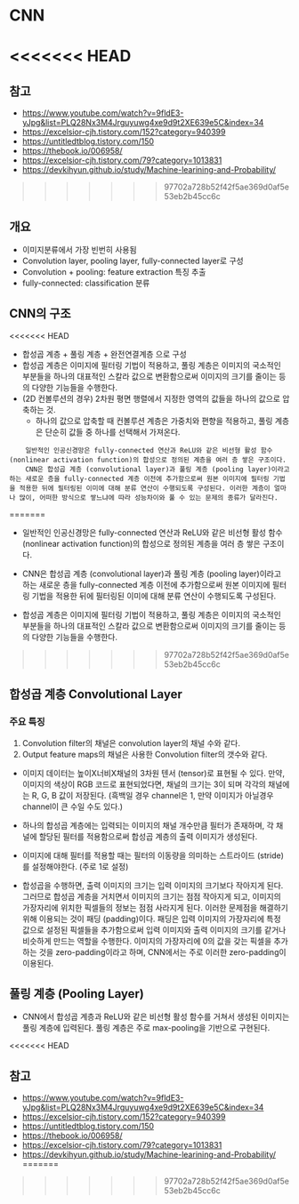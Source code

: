# CNN

<<<<<<< HEAD
=======
## 참고

- https://www.youtube.com/watch?v=9fldE3-yJpg&list=PLQ28Nx3M4Jrguyuwg4xe9d9t2XE639e5C&index=34
- https://excelsior-cjh.tistory.com/152?category=940399
- https://untitledtblog.tistory.com/150
- https://thebook.io/006958/
- https://excelsior-cjh.tistory.com/79?category=1013831
- https://devkihyun.github.io/study/Machine-learining-and-Probability/



>>>>>>> 97702a728b52f42f5ae369d0af5e53eb2b45cc6c
## 개요

- 이미지분류에서 가장 빈번히 사용됨
- Convolution layer, pooling layer, fully-connected layer로 구성 
- Convolution + pooling: feature extraction 특징 추출
- fully-connected: classification 분류

## CNN의 구조

<<<<<<< HEAD
- 합성곱 계층 + 풀링 계층 + 완전연결계층 으로 구성 
- 합성곱 계층은 이미지에 필터링 기법이 적용하고, 풀링 계층은 이미지의 국소적인 부분들을 하나의 대표적인 스칼라 값으로 변환함으로써 이미지의 크기를 줄이는 등의 다양한 기능들을 수행한다.
- (2D 컨볼루션의 경우) 2차원 평면 행렬에서 지정한 영역의 값들을 하나의 값으로 압축하는 것.
  - 하나의 값으로 압축할 때 컨볼루션 계층은 가중치와 편향을 적용하고, 풀링 계층은 단순히 값들 중 하나를 선택해서 가져온다.

```
	일반적인 인공신경망은 fully-connected 연산과 ReLU와 같은 비선형 활성 함수 (nonlinear activation function)의 합성으로 정의된 계층을 여러 층 쌓은 구조이다.
	CNN은 합성곱 계층 (convolutional layer)과 풀링 계층 (pooling layer)이라고 하는 새로운 층을 fully-connected 계층 이전에 추가함으로써 원본 이미지에 필터링 기법을 적용한 뒤에 필터링된 이미에 대해 분류 연산이 수행되도록 구성된다. 이러한 계층이 얼마나 많이, 어떠한 방식으로 쌓느냐에 따라 성능차이와 풀 수 있는 문제의 종류가 달라진다.
```
=======
- 일반적인 인공신경망은 fully-connected 연산과 ReLU와 같은 비선형 활성 함수 (nonlinear activation function)의 합성으로 정의된 계층을 여러 층 쌓은 구조이다.

- CNN은 합성곱 계층 (convolutional layer)과 풀링 계층 (pooling layer)이라고 하는 새로운 층을 fully-connected 계층 이전에 추가함으로써 원본 이미지에 필터링 기법을 적용한 뒤에 필터링된 이미에 대해 분류 연산이 수행되도록 구성된다.

- 합성곱 계층은 이미지에 필터링 기법이 적용하고, 풀링 계층은 이미지의 국소적인 부분들을 하나의 대표적인 스칼라 값으로 변환함으로써 이미지의 크기를 줄이는 등의 다양한 기능들을 수행한다.
>>>>>>> 97702a728b52f42f5ae369d0af5e53eb2b45cc6c

## 합성곱 계층 Convolutional Layer

### 주요 특징

1. Convolution filter의 채널은 convolution layer의 채널 수와 같다. 
2. Output feature maps의 채널은 사용한 Convolution filter의 갯수와 같다.

- 이미지 데이터는 높이X너비X채널의 3차원 텐서 (tensor)로 표현될 수 있다. 만약, 이미지의 색상이 RGB 코드로 표현되었다면, 채널의 크기는 3이 되며 각각의 채널에는 R, G, B 값이 저장된다. (흑백일 경우 channel은 1, 만약 이미지가 아닐경우 channel이 큰 수일 수도 있다.)

- 하나의 합성곱 계층에는 입력되는 이미지의 채널 개수만큼 필터가 존재하며, 각 채널에 할당된 필터를 적용함으로써 합성곱 계층의 출력 이미지가 생성된다. 

- 이미지에 대해 필터를 적용할 때는 필터의 이동량을 의미하는 스트라이드 (stride)를 설정해야한다.  (주로 1로 설정)

- 합성곱을 수행하면, 출력 이미지의 크기는 입력 이미지의 크기보다 작아지게 된다. 그러므로 합성곱 계층을 거치면서 이미지의 크기는 점점 작아지게 되고, 이미지의 가장자리에 위치한 픽셀들의 정보는 점점 사라지게 된다. 이러한 문제점을 해결하기 위해 이용되는 것이 패딩 (padding)이다. 패딩은 입력 이미지의 가장자리에 특정 값으로 설정된 픽셀들을 추가함으로써 입력 이미지와 출력 이미지의 크기를 같거나 비슷하게 만드는 역할을 수행한다. 이미지의 가장자리에 0의 값을 갖는 픽셀을 추가하는 것을 zero-padding이라고 하며, CNN에서는 주로 이러한 zero-padding이 이용된다.

## 풀링 계층 (Pooling Layer)

- CNN에서 합성곱 계층과 ReLU와 같은 비선형 활성 함수를 거쳐서 생성된 이미지는 풀링 계층에 입력된다. 풀링 계층은 주로 max-pooling을 기반으로 구현된다. 

<<<<<<< HEAD






## 참고

- https://www.youtube.com/watch?v=9fldE3-yJpg&list=PLQ28Nx3M4Jrguyuwg4xe9d9t2XE639e5C&index=34
- https://excelsior-cjh.tistory.com/152?category=940399
- https://untitledtblog.tistory.com/150
- https://thebook.io/006958/
- https://excelsior-cjh.tistory.com/79?category=1013831
- https://devkihyun.github.io/study/Machine-learining-and-Probability/
=======
>>>>>>> 97702a728b52f42f5ae369d0af5e53eb2b45cc6c

